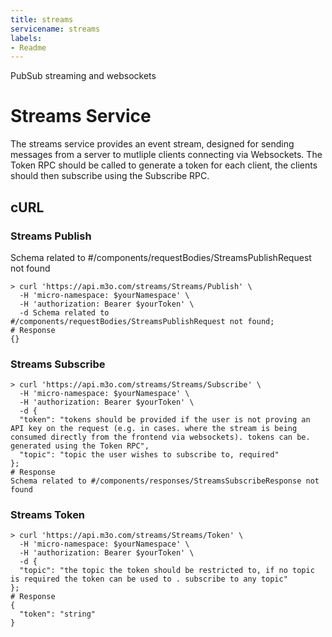 ```yaml
---
title: streams
servicename: streams
labels: 
- Readme
---
```

PubSub streaming and websockets

# Streams Service

The streams service provides an event stream, designed for sending messages from a server to mutliple
clients connecting via Websockets. The Token RPC should be called to generate a token for each client,
the clients should then subscribe using the Subscribe RPC.

## cURL


### Streams Publish
<!-- We use the request body description here as endpoint descriptions are not
being lifted correctly from the proto by the openapi spec generator -->
Schema related to #/components/requestBodies/StreamsPublishRequest not found
```shell
> curl 'https://api.m3o.com/streams/Streams/Publish' \
  -H 'micro-namespace: $yourNamespace' \
  -H 'authorization: Bearer $yourToken' \
  -d Schema related to #/components/requestBodies/StreamsPublishRequest not found;
# Response
{}
```


### Streams Subscribe
<!-- We use the request body description here as endpoint descriptions are not
being lifted correctly from the proto by the openapi spec generator -->

```shell
> curl 'https://api.m3o.com/streams/Streams/Subscribe' \
  -H 'micro-namespace: $yourNamespace' \
  -H 'authorization: Bearer $yourToken' \
  -d {
  "token": "tokens should be provided if the user is not proving an API key on the request (e.g. in cases. where the stream is being consumed directly from the frontend via websockets). tokens can be. generated using the Token RPC",
  "topic": "topic the user wishes to subscribe to, required"
};
# Response
Schema related to #/components/responses/StreamsSubscribeResponse not found
```


### Streams Token
<!-- We use the request body description here as endpoint descriptions are not
being lifted correctly from the proto by the openapi spec generator -->

```shell
> curl 'https://api.m3o.com/streams/Streams/Token' \
  -H 'micro-namespace: $yourNamespace' \
  -H 'authorization: Bearer $yourToken' \
  -d {
  "topic": "the topic the token should be restricted to, if no topic is required the token can be used to . subscribe to any topic"
};
# Response
{
  "token": "string"
}
```


